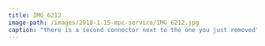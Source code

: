 ```yaml
---
title: IMG_6212
image-path: /images/2018-1-15-mpc-service/IMG_6212.jpg
caption: "there is a second connector next to the one you just removed"
---
```

